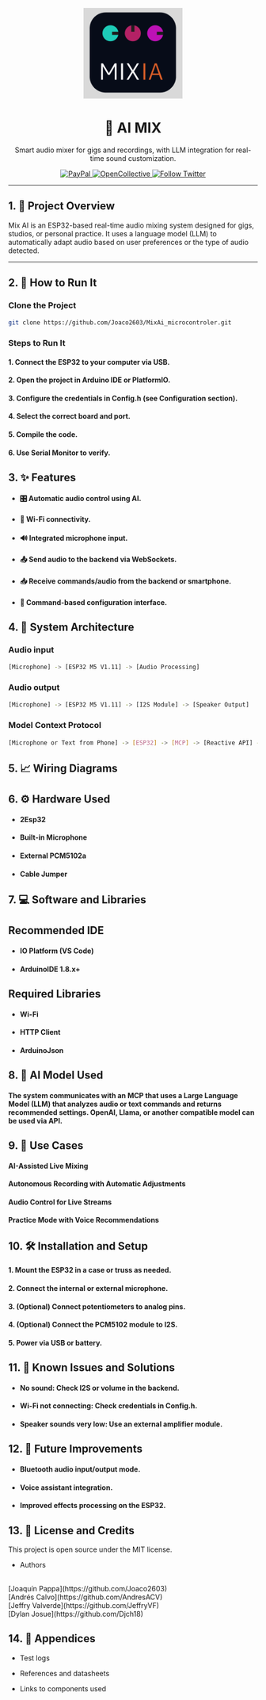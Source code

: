 <p align="center">
<img src="./assets/image.png" width="200" alt="AI Mix Logo" />
</p>

<h1 align="center">🚀 AI MIX</h1>

<p align="center">
Smart audio mixer for gigs and recordings, with LLM integration for real-time sound customization.
</p>

<p align="center">
<a href="https://paypal.me/kamilmysliwiec" target="_blank">
<img src="https://img.shields.io/badge/Donate-PayPal-ff3f59.svg" alt="PayPal"/>
</a>
<a href="#" target="_blank">
<img src="https://img.shields.io/badge/Support%20us-Open%20Collective-41B883.svg" alt="OpenCollective"/>
</a>
<a href="#" target="_blank">
<img src="https://img.shields.io/twitter/follow/nestframework.svg?style=social&label=Follow" alt="Follow Twitter"/>
</a>
</p>

---

## 1. 📄 Project Overview

Mix AI is an ESP32-based real-time audio mixing system designed for gigs, studios, or personal practice. It uses a language model (LLM) to automatically adapt audio based on user preferences or the type of audio detected.

---

## 2. 🧪 How to Run It

### Clone the Project

```bash
git clone https://github.com/Joaco2603/MixAi_microcontroler.git
```

### Steps to Run It

#### 1. Connect the ESP32 to your computer via USB.

#### 2. Open the project in Arduino IDE or PlatformIO.

#### 3. Configure the credentials in Config.h (see Configuration section).

#### 4. Select the correct board and port.

#### 5. Compile the code.

#### 6. Use Serial Monitor to verify.

## 3. ✨ Features
- #### 🎛️ Automatic audio control using AI.

- #### 📶 Wi-Fi connectivity.

- #### 🔊 Integrated microphone input.

- #### 📤 Send audio to the backend via WebSockets.

- #### 📥 Receive commands/audio from the backend or smartphone.

- #### 🎨 Command-based configuration interface.

## 4. 🧠 System Architecture

### Audio input

``` bash
[Microphone] -> [ESP32 M5 V1.11] -> [Audio Processing]
```

### Audio output

```bash
[Microphone] -> [ESP32 M5 V1.11] -> [I2S Module] -> [Speaker Output]
```

### Model Context Protocol

```bash
[Microphone or Text from Phone] -> [ESP32] -> [MCP] -> [Reactive API] -> [Update audio in ESP32 M5]
```


## 5. 📈 Wiring Diagrams

## 6. ⚙️ Hardware Used

- #### 2Esp32
- #### Built-in Microphone
- #### External PCM5102a
- #### Cable Jumper

## 7. 💻 Software and Libraries

## Recommended IDE
- #### IO Platform (VS Code)
- #### ArduinoIDE 1.8.x+

## Required Libraries
- #### Wi-Fi

- #### HTTP Client

- #### ArduinoJson

## 8. 🤖 AI Model Used

#### The system communicates with an MCP that uses a Large Language Model (LLM) that analyzes audio or text commands and returns recommended settings. OpenAI, Llama, or another compatible model can be used via API.

## 9. 📌 Use Cases

#### AI-Assisted Live Mixing
#### Autonomous Recording with Automatic Adjustments
#### Audio Control for Live Streams
#### Practice Mode with Voice Recommendations

## 10. 🛠️ Installation and Setup

#### 1. Mount the ESP32 in a case or truss as needed.

#### 2. Connect the internal or external microphone.

#### 3. (Optional) Connect potentiometers to analog pins.

#### 4. (Optional) Connect the PCM5102 module to I2S.

#### 5. Power via USB or battery.

## 11. 🐛 Known Issues and Solutions

- #### No sound: Check I2S or volume in the backend.

- #### Wi-Fi not connecting: Check credentials in Config.h.

- #### Speaker sounds very low: Use an external amplifier module.

## 12. 🔮 Future Improvements

- #### Bluetooth audio input/output mode.

- #### Voice assistant integration.

- #### Improved effects processing on the ESP32.

## 13. 📜 License and Credits

This project is open source under the MIT license.

- Authors
<br/>
[Joaquín Pappa](https://github.com/Joaco2603)
<br/>
[Andrés Calvo](https://github.com/AndresACV)
<br/>
[Jeffry Valverde](https://github.com/JeffryVF)
<br/>
[Dylan Josue](https://github.com/Djch18)



## 14. 📎 Appendices
- Test logs

- References and datasheets

- Links to components used